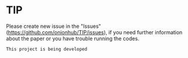 # TIP

Please create new issue in the "Issues" (https://github.com/onionhub/TIP/issues), if you need further information about the paper or you have trouble running the codes.
```
This project is being developed
```
